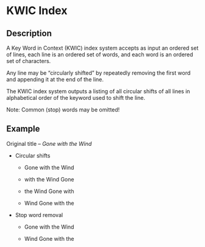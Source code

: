 # KWIC Index

## Description

A Key Word in Context (KWIC) index system accepts as input an ordered set of lines, each line is an ordered set of words, and each word is an ordered set of characters. 

Any line may be “circularly shifted” by repeatedly removing the first word and appending it at the end of the line. 

The KWIC index system outputs a listing of all circular shifts of all lines in alphabetical order of the keyword used to shift the line.

Note: Common (stop) words may be omitted!

## Example

Original title – *Gone with the Wind* 

* Circular shifts

  * Gone with the Wind 

  * with the Wind Gone 

  * the Wind Gone with 

  * Wind Gone with the 

* Stop word removal 

  * Gone with the Wind 

  * Wind Gone with the


